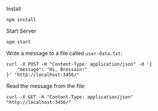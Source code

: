 Install
```
npm install
```

Start Server
```
npm start
```

Write a message to a file called `user-data.txt`:

```
curl -X POST -H "Content-Type: application/json" -d '{
	"message": "Hi, Bressain!"
}' "http://localhost:3456/"
```

Read the message from the file:

```
curl -X GET -H "Content-Type: application/json" "http://localhost:3456/"
```
